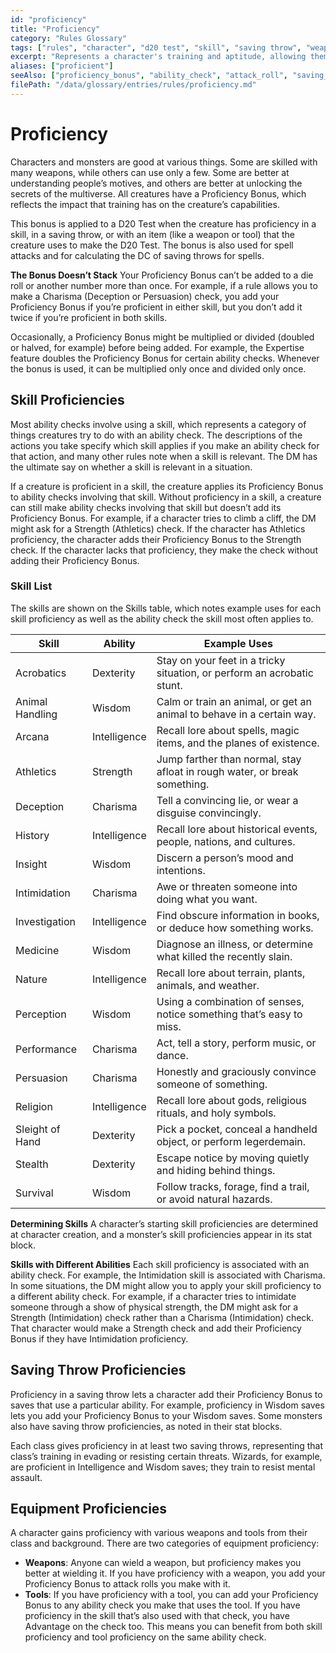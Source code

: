 ```yaml
---
id: "proficiency"
title: "Proficiency"
category: "Rules Glossary"
tags: ["rules", "character", "d20 test", "skill", "saving throw", "weapon", "tool"]
excerpt: "Represents a character's training and aptitude, allowing them to add their proficiency bonus to D20 tests like ability checks, attack rolls, and saving throws related to skills, weapons, tools, or saving throws they are proficient in."
aliases: ["proficient"]
seeAlso: ["proficiency_bonus", "ability_check", "attack_roll", "saving_throw", "skills_list", "weapons", "tools", "expertise"]
filePath: "/data/glossary/entries/rules/proficiency.md"
---
```

# Proficiency

Characters and monsters are good at various things. Some are skilled with many <span data-term-id="weapons" class="glossary-term-link-from-markdown">weapons</span>, while others can use only a few. Some are better at understanding people’s motives, and others are better at unlocking the secrets of the multiverse. All creatures have a <span data-term-id="proficiency_bonus" class="glossary-term-link-from-markdown">Proficiency Bonus</span>, which reflects the impact that training has on the creature’s capabilities.

This bonus is applied to a <span data-term-id="d20_test" class="glossary-term-link-from-markdown">D20 Test</span> when the creature has proficiency in a <span data-term-id="skills_list" class="glossary-term-link-from-markdown">skill</span>, in a <span data-term-id="saving_throw" class="glossary-term-link-from-markdown">saving throw</span>, or with an item (like a <span data-term-id="weapons" class="glossary-term-link-from-markdown">weapon</span> or <span data-term-id="tools" class="glossary-term-link-from-markdown">tool</span>) that the creature uses to make the <span data-term-id="d20_test" class="glossary-term-link-from-markdown">D20 Test</span>. The bonus is also used for <span data-term-id="spell_attack" class="glossary-term-link-from-markdown">spell attacks</span> and for calculating the DC of <span data-term-id="saving_throw" class="glossary-term-link-from-markdown">saving throws</span> for <span data-term-id="spells_chapter" class="glossary-term-link-from-markdown">spells</span>.

**The Bonus Doesn’t Stack**
Your <span data-term-id="proficiency_bonus" class="glossary-term-link-from-markdown">Proficiency Bonus</span> can’t be added to a die roll or another number more than once. For example, if a rule allows you to make a Charisma (Deception or Persuasion) check, you add your <span data-term-id="proficiency_bonus" class="glossary-term-link-from-markdown">Proficiency Bonus</span> if you’re proficient in either <span data-term-id="skills_list" class="glossary-term-link-from-markdown">skill</span>, but you don’t add it twice if you’re proficient in both <span data-term-id="skills_list" class="glossary-term-link-from-markdown">skills</span>.

Occasionally, a <span data-term-id="proficiency_bonus" class="glossary-term-link-from-markdown">Proficiency Bonus</span> might be multiplied or divided (doubled or halved, for example) before being added. For example, the <span data-term-id="expertise" class="glossary-term-link-from-markdown">Expertise</span> feature doubles the <span data-term-id="proficiency_bonus" class="glossary-term-link-from-markdown">Proficiency Bonus</span> for certain <span data-term-id="ability_check" class="glossary-term-link-from-markdown">ability checks</span>. Whenever the bonus is used, it can be multiplied only once and divided only once.

## Skill Proficiencies
Most <span data-term-id="ability_check" class="glossary-term-link-from-markdown">ability checks</span> involve using a <span data-term-id="skills_list" class="glossary-term-link-from-markdown">skill</span>, which represents a category of things creatures try to do with an <span data-term-id="ability_check" class="glossary-term-link-from-markdown">ability check</span>. The descriptions of the <span data-term-id="actions_in_combat" class="glossary-term-link-from-markdown">actions</span> you take specify which <span data-term-id="skills_list" class="glossary-term-link-from-markdown">skill</span> applies if you make an <span data-term-id="ability_check" class="glossary-term-link-from-markdown">ability check</span> for that <span data-term-id="actions_in_combat" class="glossary-term-link-from-markdown">action</span>, and many other rules note when a <span data-term-id="skills_list" class="glossary-term-link-from-markdown">skill</span> is relevant. The DM has the ultimate say on whether a <span data-term-id="skills_list" class="glossary-term-link-from-markdown">skill</span> is relevant in a situation.

If a creature is proficient in a <span data-term-id="skills_list" class="glossary-term-link-from-markdown">skill</span>, the creature applies its <span data-term-id="proficiency_bonus" class="glossary-term-link-from-markdown">Proficiency Bonus</span> to <span data-term-id="ability_check" class="glossary-term-link-from-markdown">ability checks</span> involving that <span data-term-id="skills_list" class="glossary-term-link-from-markdown">skill</span>. Without proficiency in a <span data-term-id="skills_list" class="glossary-term-link-from-markdown">skill</span>, a creature can still make <span data-term-id="ability_check" class="glossary-term-link-from-markdown">ability checks</span> involving that <span data-term-id="skills_list" class="glossary-term-link-from-markdown">skill</span> but doesn’t add its <span data-term-id="proficiency_bonus" class="glossary-term-link-from-markdown">Proficiency Bonus</span>. For example, if a character tries to climb a cliff, the DM might ask for a Strength (Athletics) check. If the character has Athletics proficiency, the character adds their <span data-term-id="proficiency_bonus" class="glossary-term-link-from-markdown">Proficiency Bonus</span> to the Strength check. If the character lacks that proficiency, they make the check without adding their <span data-term-id="proficiency_bonus" class="glossary-term-link-from-markdown">Proficiency Bonus</span>.

### Skill List
The <span data-term-id="skills_list" class="glossary-term-link-from-markdown">skills</span> are shown on the Skills table, which notes example uses for each skill proficiency as well as the <span data-term-id="ability_check" class="glossary-term-link-from-markdown">ability check</span> the skill most often applies to.

| Skill           | Ability        | Example Uses                                                                 |
|-----------------|----------------|------------------------------------------------------------------------------|
| Acrobatics      | Dexterity      | Stay on your feet in a tricky situation, or perform an acrobatic stunt.        |
| Animal Handling | Wisdom         | Calm or train an animal, or get an animal to behave in a certain way.        |
| Arcana          | Intelligence   | Recall lore about <span data-term-id="spells_chapter" class="glossary-term-link-from-markdown">spells</span>, <span data-term-id="magic_items" class="glossary-term-link-from-markdown">magic items</span>, and the planes of existence.          |
| Athletics       | Strength       | Jump farther than normal, stay afloat in rough water, or break something.    |
| Deception       | Charisma       | Tell a convincing lie, or wear a disguise convincingly.                      |
| History         | Intelligence   | Recall lore about historical events, people, nations, and cultures.            |
| Insight         | Wisdom         | Discern a person’s mood and intentions.                                      |
| Intimidation    | Charisma       | Awe or threaten someone into doing what you want.                            |
| Investigation   | Intelligence   | Find obscure information in books, or deduce how something works.            |
| Medicine        | Wisdom         | Diagnose an illness, or determine what killed the recently slain.            |
| Nature          | Intelligence   | Recall lore about terrain, plants, animals, and weather.                     |
| Perception      | Wisdom         | Using a combination of senses, notice something that’s easy to miss.         |
| Performance     | Charisma       | Act, tell a story, perform music, or dance.                                  |
| Persuasion      | Charisma       | Honestly and graciously convince someone of something.                       |
| Religion        | Intelligence   | Recall lore about gods, religious rituals, and holy symbols.                 |
| Sleight of Hand | Dexterity      | Pick a pocket, conceal a handheld object, or perform legerdemain.            |
| Stealth         | Dexterity      | Escape notice by moving quietly and hiding behind things.                    |
| Survival        | Wisdom         | Follow tracks, forage, find a trail, or avoid natural hazards.               |

**Determining Skills**
A character’s starting skill proficiencies are determined at character creation, and a monster’s skill proficiencies appear in its stat block.

**Skills with Different Abilities**
Each skill proficiency is associated with an <span data-term-id="ability_check" class="glossary-term-link-from-markdown">ability check</span>. For example, the Intimidation skill is associated with Charisma. In some situations, the DM might allow you to apply your skill proficiency to a different <span data-term-id="ability_check" class="glossary-term-link-from-markdown">ability check</span>. For example, if a character tries to intimidate someone through a show of physical strength, the DM might ask for a Strength (Intimidation) check rather than a Charisma (Intimidation) check. That character would make a Strength check and add their <span data-term-id="proficiency_bonus" class="glossary-term-link-from-markdown">Proficiency Bonus</span> if they have Intimidation proficiency.

## Saving Throw Proficiencies
Proficiency in a <span data-term-id="saving_throw" class="glossary-term-link-from-markdown">saving throw</span> lets a character add their <span data-term-id="proficiency_bonus" class="glossary-term-link-from-markdown">Proficiency Bonus</span> to <span data-term-id="saving_throw" class="glossary-term-link-from-markdown">saves</span> that use a particular ability. For example, proficiency in Wisdom <span data-term-id="saving_throw" class="glossary-term-link-from-markdown">saves</span> lets you add your <span data-term-id="proficiency_bonus" class="glossary-term-link-from-markdown">Proficiency Bonus</span> to your Wisdom <span data-term-id="saving_throw" class="glossary-term-link-from-markdown">saves</span>. Some monsters also have <span data-term-id="saving_throw" class="glossary-term-link-from-markdown">saving throw</span> proficiencies, as noted in their stat blocks.

Each class gives proficiency in at least two <span data-term-id="saving_throw" class="glossary-term-link-from-markdown">saving throws</span>, representing that class’s training in evading or resisting certain threats. Wizards, for example, are proficient in Intelligence and Wisdom <span data-term-id="saving_throw" class="glossary-term-link-from-markdown">saves</span>; they train to resist mental assault.

## Equipment Proficiencies
A character gains proficiency with various <span data-term-id="weapons" class="glossary-term-link-from-markdown">weapons</span> and <span data-term-id="tools" class="glossary-term-link-from-markdown">tools</span> from their class and background. There are two categories of equipment proficiency:

*   **Weapons**: Anyone can wield a <span data-term-id="weapons" class="glossary-term-link-from-markdown">weapon</span>, but proficiency makes you better at wielding it. If you have proficiency with a <span data-term-id="weapons" class="glossary-term-link-from-markdown">weapon</span>, you add your <span data-term-id="proficiency_bonus" class="glossary-term-link-from-markdown">Proficiency Bonus</span> to <span data-term-id="attack_roll" class="glossary-term-link-from-markdown">attack rolls</span> you make with it.
*   **Tools**: If you have proficiency with a <span data-term-id="tools" class="glossary-term-link-from-markdown">tool</span>, you can add your <span data-term-id="proficiency_bonus" class="glossary-term-link-from-markdown">Proficiency Bonus</span> to any <span data-term-id="ability_check" class="glossary-term-link-from-markdown">ability check</span> you make that uses the <span data-term-id="tools" class="glossary-term-link-from-markdown">tool</span>. If you have proficiency in the <span data-term-id="skills_list" class="glossary-term-link-from-markdown">skill</span> that’s also used with that check, you have <span data-term-id="advantage" class="glossary-term-link-from-markdown">Advantage</span> on the check too. This means you can benefit from both <span data-term-id="skills_list" class="glossary-term-link-from-markdown">skill</span> proficiency and <span data-term-id="tools" class="glossary-term-link-from-markdown">tool</span> proficiency on the same <span data-term-id="ability_check" class="glossary-term-link-from-markdown">ability check</span>.